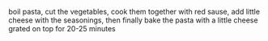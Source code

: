 boil pasta, cut the vegetables, cook them together with red sause, 
add little cheese with the seasonings, then finally bake the pasta 
with a little cheese grated on top for 20-25 minutes
